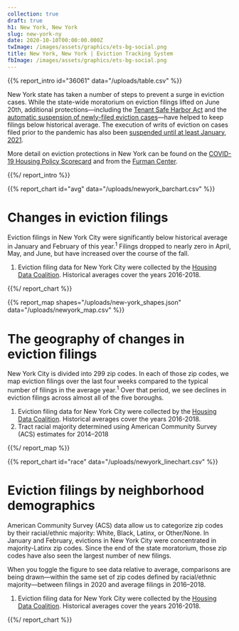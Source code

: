 ```yaml
---
collection: true
draft: true
h1: New York, New York
slug: new-york-ny
date: 2020-10-10T00:00:00.000Z
twImage: /images/assets/graphics/ets-bg-social.png
title: New York, New York | Eviction Tracking System
fbImage: /images/assets/graphics/ets-bg-social.png
---
```


{{% report_intro id="36061" data="/uploads/table.csv" %}}

New York state has taken a number of steps to prevent a surge in eviction cases. While the state-wide moratorium on eviction filings lifted on June 20th, additional protections—including the [Tenant Safe Harbor Act](https://www.nysenate.gov/legislation/bills/2019/s8192/amendment/b) and the    [automatic suspension of newly-filed eviction cases](http://nycourts.gov/whatsnew/pdf/ao160a20.pdf)—have helped to keep filings below historical average. The execution of writs of eviction on cases filed prior to the pandemic has also been [suspended until at least January, 2021](https://www.governor.ny.gov/news/governor-cuomo-announces-moratorium-covid-related-residential-evictions-will-be-extended-until).

More detail on eviction protections in New York can be found on the [COVID-19 Housing Policy Scorecard](https://evictionlab.org/covid-policy-scorecard/ny/) and from the [Furman Center](https://furmancenter.org/thestoop/entry/data-update-eviction-filings-in-nyc-since-covid-19).

{{%/ report_intro %}}



{{% report_chart id="avg" data="/uploads/newyork_barchart.csv" %}}







# Changes in eviction filings

Eviction filings in New York City were significantly below historical average in January and February of this year.<sup>1</sup> Filings dropped to nearly zero in April, May, and June, but have increased over the course of the fall.

1. Eviction filing data for New York City were collected by the [Housing Data Coalition](https://www.housingdatanyc.org//). Historical averages cover the years 2016-2018.







{{%/ report_chart %}}



{{% report_map shapes="/uploads/new-york_shapes.json" data="/uploads/newyork_map.csv" %}}

# The geography of changes in eviction filings

New York City is divided into 299 zip codes. In each of those zip codes, we map eviction filings over the last four weeks compared to the typical number of filings in the average year.<sup>1</sup> Over that period, we see declines in eviction filings across almost all of the five boroughs.

1. Eviction filing data for New York City were collected by the [Housing Data Coalition](https://www.housingdatanyc.org//). Historical averages cover the years 2016-2018.
2. Tract racial majority determined using American Community Survey (ACS) estimates for 2014–2018

{{%/ report_map %}}



{{% report_chart id="race" data="/uploads/newyork_linechart.csv" %}}

# Eviction filings by neighborhood demographics

American Community Survey (ACS) data allow us to categorize zip codes by their racial/ethnic majority: White, Black, Latinx, or Other/None. In January and February, evictions in New York City were concentrated in majority-Latinx zip codes. Since the end of the state moratorium, those zip codes have also seen the largest number of new filings. 

When you toggle the figure to see data relative to average, comparisons are being drawn—within the same set of zip codes defined by racial/ethnic majority—between filings in 2020 and average filings in 2016–2018.

1. Eviction filing data for New York City were collected by the [Housing Data Coalition](https://www.housingdatanyc.org//). Historical averages cover the years 2016-2018.

{{%/ report_chart %}}